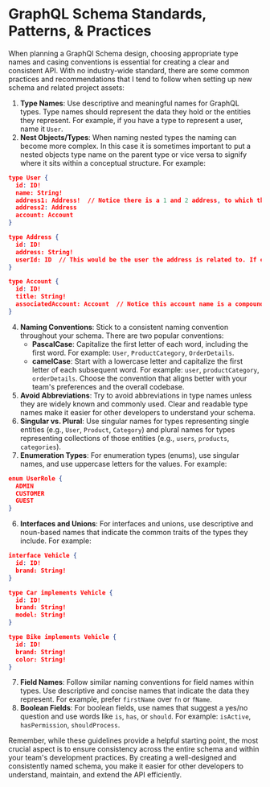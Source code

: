 # GraphQL Schema Standards, Patterns, & Practices

When planning a GraphQl Schema design, choosing appropriate type names and casing conventions is essential for creating a clear and consistent API. With no industry-wide standard, there are some common practices and recommendations that I tend to follow when setting up new schema and related project assets:

1. **Type Names**: Use descriptive and meaningful names for GraphQL types. Type names should represent the data they hold or the entities they represent. For example, if you have a type to represent a user, name it `User`.
2. **Nest Objects/Types**: When naming nested types the naming can become more complex. In this case it is sometimes important to put a nested objects type name on the parent type or vice versa to signify where it sits within a conceptual structure. For example:
``` json
type User {
  id: ID!
  name: String!
  address1: Address!  // Notice there is a 1 and 2 address, to which the name differentiates since it is the same nested object, but clearly two differnt addresses.
  address2: Address
  account: Account
}

type Address {
  id: ID!
  address: String!
  userId: ID  // This would be the user the address is related to. If empty, the address wouldn't be related to a specific user.
}

type Account {
  id: ID!
  title: String!
  associatedAccount: Account  // Notice this account name is a compound name, making it more complex, to differentiate it clearly from the "account" that a user might have.
}
```
4. **Naming Conventions**: Stick to a consistent naming convention throughout your schema. There are two popular conventions:
    - **PascalCase**: Capitalize the first letter of each word, including the first word. For example: `User`, `ProductCategory`, `OrderDetails`.
    - **camelCase**: Start with a lowercase letter and capitalize the first letter of each subsequent word. For example: `user`, `productCategory`, `orderDetails`.
    Choose the convention that aligns better with your team's preferences and the overall codebase.
5. **Avoid Abbreviations**: Try to avoid abbreviations in type names unless they are widely known and commonly used. Clear and readable type names make it easier for other developers to understand your schema.
6. **Singular vs. Plural**: Use singular names for types representing single entities (e.g., `User`, `Product`, `Category`) and plural names for types representing collections of those entities (e.g., `users`, `products`, `categories`).
7. **Enumeration Types**: For enumeration types (enums), use singular names, and use uppercase letters for the values. For example:
``` json
enum UserRole {
  ADMIN
  CUSTOMER
  GUEST
}
```
6. **Interfaces and Unions**: For interfaces and unions, use descriptive and noun-based names that indicate the common traits of the types they include. For example:
``` json
interface Vehicle {
  id: ID!
  brand: String!
}

type Car implements Vehicle {
  id: ID!
  brand: String!
  model: String!
}

type Bike implements Vehicle {
  id: ID!
  brand: String!
  color: String!
}
```
7. **Field Names**: Follow similar naming conventions for field names within types. Use descriptive and concise names that indicate the data they represent. For example, prefer `firstName` over `fn` or `fName`.
8. **Boolean Fields**: For boolean fields, use names that suggest a yes/no question and use words like `is`, `has`, or `should`. For example: `isActive`, `hasPermission`, `shouldProcess`.

Remember, while these guidelines provide a helpful starting point, the most crucial aspect is to ensure consistency across the entire schema and within your team's development practices. By creating a well-designed and consistently named schema, you make it easier for other developers to understand, maintain, and extend the API efficiently.
